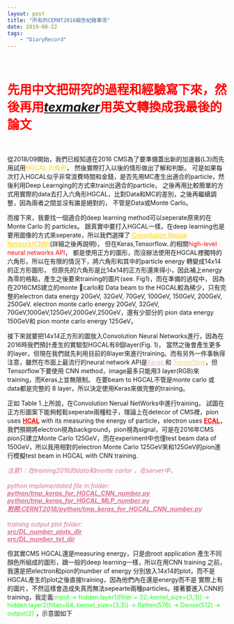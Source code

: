 ```yaml
---
layout: post
title: "所有的CERNT2016報告紀錄事項"
date: 2019-08-22
tags:
    - "DiaryRecord"
---
```

<br>
<h1 style="color:#ff0000;font-weight:bold">先用中文把研究的過程和經驗寫下來，然後再用<a href="https://www.xm1math.net/texmaker/" style="font-style:italic">texmaker</a>用英文轉換成我最後的論文</h1>
<br>

從2018/09開始，我們已經知道在2016 CMS為了要準備蓋出新的加速器(L3)而先用試用<span style="color:rgb(255,210,0)">HGCAL 六角形</span>，
然後實際打入以後的情形做出了解和判斷。
可是如果每次打入HGCAL似乎非常浪費時間和金錢，是否先用MC產生出適合的particle，然後利用Deep Learnging的方式來train出適合的particle，
之後再用比較簡單的方式用實際的data去打入六角形HGCAL，比對Data和MC的差別，之後再繼續調整，因為兩者之間並沒有誰是絕對的，
不管是Data或Monte Carlo。


而接下來，我要找一個適合的deep learning method可以seperate原來的在Monte Carlo 的 particles。
跟真實中要打入HGCAL一樣，在deep learning也是要用圖像的方式來seperate，所以我們選擇了
<a href="https://en.wikipedia.org/wiki/Convolutional_neural_network" style="color:rgb(255,210,0)">Convolution Neural Network(CNN)</a>(詳細之後再說明)，
但在Keras,Tensorflow..的相關<span style="color:#ff0000">high-level neural networks API</span>，
都是使用正方的圖形，而沒辦法使用在HGCAL裡獨特的六角形，所以在有限的情況下，將六角形和其中的particle energy 轉變成14x14的正方形圖形，
但原先的六角形是比14x14的正方形還來得小，因此補上energy 為零的格點，產生之後要來training的圖片(see. Fig1)，而在準備的過程中，
因為在2016CMS建立的monte carlo和 Data beam to the HGCAL較為稀少，只有完整的electron data energy 20GeV, 32GeV, 70GeV, 100GeV, 150GeV, 200GeV, 250GeV. 
electron monte carlo energy 20GeV, 32GeV, 70GeV,100GeV,125GeV,200GeV,250GeV，還有少部分的 pion data energy 150GeV和 pion monte carlo energy 125GeV。


接下來就要把14x14正方形的圖放入Convolution Neural Networks進行，因為在2016時我們預計產生的實驗型HGCAL有8個layer(Fig. 1)，
當然之後會產生更多的layer，但現在我們就先利用目前的8layer來進行training。而有另外一件事執得注意，雖然在市面上最流行的neural network API是<a href="https://keras.io" style="color:rgba(255,0,0,0.3)">Keras </a> 和 <a href="https://www.tensorflow.org" style="color:#ffce73">Tensorflow</a>，但Tensorflow下要使用 CNN method，image最多只能用3 layer(RGB)來training，而Keras上並無限制。
在要beam to HGCAL不管是monte carlo 或 data都是完整的 8 layer，所以決定使用Keras來做完整的training。

正如 Table 1.上所說，在Convolution Nerual NetWorks中進行training，
試圖在正方形圖案下能夠輕鬆seperate兩種粒子，理論上在detecor of CMS裡，pion uses <a href="http://cms.web.cern.ch/news/hadron-calorimeter" style="color:#ff0000;font-weight:bold">HCAL</a> with its measuring the energy of particle，electron uses <a href="http://cms.web.cern.ch/news/electromagnetic-calorimeter" style="color:#ff0000;font-weight:bold">ECAL</a>，我們預期將electron視為background，pion視為signal，可是在2016年CMS pion只建立Monte Carlo 125GeV，而在experiment中也僅test beam data of 150GeV，所以我用相對的electron Monte Carlo 125GeV來和125GeV的pion進行模擬test beam in HGCAL with CNN training.

>
<span style="font-style:italic;color:rgb(219,112,147)">注意1：在training2016的data和monte carlor ，在server中，
<br><br>
python implementated file in folder: <br>
<span style="font-weight:bold;text-decoration:underline">python/tmp_keras_for_HGCAL_CNN_number.py
<br>python/tmp_keras_for_HGCAL_MLP_number.py
<br>對照:CERNT2018/python/tmp_keras_for_HGCAL_CNN_number.py
</span>
<br><br>
training output plot folder:<br>
<span style="font-weight:bold;text-decoration:underline">
src/DL_number_plots_dir
<br>src/DL_number_txt_dir
</span>
</span>

但其實CMS HGCAL還是measuring energy，只是由root application 產生不同顏色所組成的圖形，跟一般的deep learning一樣，所以在用CNN training
之前，我還是把electron和pion的number of energy 分別放入14x14的plot，而不是HGCAL產生的plot之後直接training，因為他們內在還是energy而不是
實際上有的圖片，不然這樣會造成失真而無法sepearte兩種particles。接著要進入CNN的training，我定義:<span style="color:rgb(26,255,26)">input → hidden layer1(filter = 32, kernel_size=(3,3)) → hidden layer2(filter=64, kernel_size=(3,3)) → flatten(576) → Dense(512) → output(2) </span>，示意圖如下
<br>
